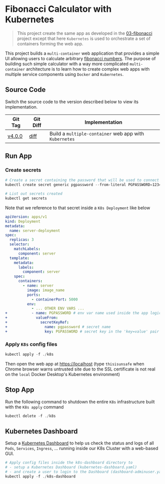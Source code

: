 # Fibonacci Calculator with Kubernetes

> This project create the same app as developed in the [03-fibonacci](../03-fibonacci) project except that here `Kubernetes` is used to orchestrate a set of containers forming the web app.

This project builds a `multi-container` web application that provides a simple UI allowing users to calculate arbitrary [fibonacci numbers](https://en.wikipedia.org/wiki/Fibonacci_number). The purpose of building such simple calculator with a way more complicated `multi-container` architecture is to learn how to create complex web apps with multiple service components using `Docker` and `Kubernetes`.

## Source Code

Switch the source code to the version described below to view its implementation.

| Git Tag | Git Diff | Implementation |
|---------|----------|----------------|
| [v4.0.0](https://github.com/TranXuanHoang/Containerization/releases/tag/v4.0.0) | [diff](https://github.com/TranXuanHoang/Containerization/compare/v3.0.0...v4.0.0) | Build a `multiple-container` web app with `Kubernetes` |

## Run App

### Create secrets

```powershell
# Create a secret containing the password that will be used to connect to the PostgreSQL DB
kubectl create secret generic pgpassword --from-literal PGPASSWORD=1234asdf

# List out secrets created
kubectl get secrets
```

Note that we reference to that secret inside a `K8s Deployment` like below

```yml
apiVersion: apps/v1
kind: Deployment
metadata:
  name: server-deployment
spec:
  replicas: 3
  selector:
    matchLabels:
      component: server
  template:
    metadata:
      labels:
        component: server
    spec:
      containers:
        - name: server
          image: image_name
          ports:
            - containerPort: 5000
          env:
            - ... OTHER ENV VARS ...
+           - name: PGPASSWORD # env var name used inside the app logic
+             valueFrom:
+               secretKeyRef:
+                 name: pgpassword # secret name
+                 key: PGPASSWORD # secret key in the 'key=value' pair
```

### Apply `K8s` config files

```powershell
kubectl apply -f ./k8s
```

Then open the web app at [https://localhost](https://localhost) (type `thisisunsafe` when Chrome browser warns untrusted site due to the SSL certificate is not real on the `local` Docker Desktop's Kubernetes environment)

## Stop App

Run the following command to shutdown the entire `K8s` infrastructure built with the `K8s apply` command

```powershell
kubectl delete -f ./k8s
```

## Kubernetes Dashboard

Setup a [Kubernetes Dashboard](https://github.com/kubernetes/dashboard) to help us check the status and logs of all `Pods`, `Services`, `Ingress`, ... running inside our K8s Cluster with a web-based GUI.

```powershell
# Apply config files inside the k8s-dashboard directory to
# - setup a Kubernetes Dashboard (kubernetes-dashboard.yaml)
# - and create a user to login to the Dashboard (dashboard-adminuser.yaml)
kubectl apply -f ./k8s-dashboard
```
